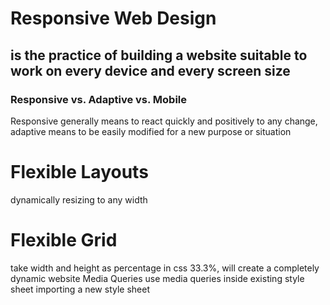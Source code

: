 # Responsive Web Design

 ## is the practice of building a website suitable to work on every device and every screen size

 ### Responsive vs. Adaptive vs. Mobile
Responsive generally means to react quickly and positively to any change, adaptive means to be easily modified for a new purpose or situation

# Flexible Layouts
dynamically resizing to any width

# Flexible Grid
take width and height as percentage in css 33.3%, will create a completely dynamic website Media Queries use media queries inside existing style sheet importing a new style sheet